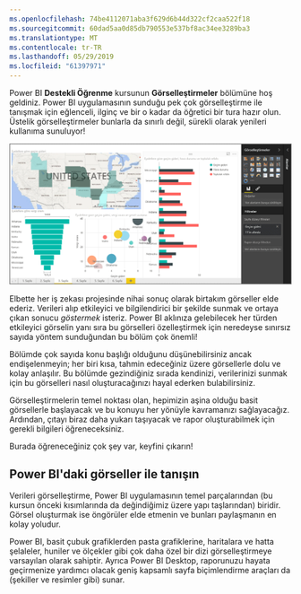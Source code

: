 ```yaml
---
ms.openlocfilehash: 74be4112071aba3f629d6b44d322cf2caa522f18
ms.sourcegitcommit: 60dad5aa0d85db790553e537bf8ac34ee3289ba3
ms.translationtype: MT
ms.contentlocale: tr-TR
ms.lasthandoff: 05/29/2019
ms.locfileid: "61397971"
---
```

Power BI **Destekli Öğrenme** kursunun **Görselleştirmeler** bölümüne hoş geldiniz. Power BI uygulamasının sunduğu pek çok görselleştirme ile tanışmak için eğlenceli, ilginç ve bir o kadar da öğretici bir tura hazır olun. Üstelik görselleştirmeler bunlarla da sınırlı değil, sürekli olarak yenileri kullanıma sunuluyor!

![](media/3-1-intro-visualizations/3-1_1.png)

Elbette her iş zekası projesinde nihai sonuç olarak birtakım görseller elde ederiz. Verileri alıp etkileyici ve bilgilendirici bir şekilde sunmak ve ortaya çıkan sonucu *göstermek* isteriz. Power BI aklınıza gelebilecek her türden etkileyici görselin yanı sıra bu görselleri özelleştirmek için neredeyse sınırsız sayıda yöntem sunduğundan bu bölüm çok önemli!

Bölümde çok sayıda konu başlığı olduğunu düşünebilirsiniz ancak endişelenmeyin; her biri kısa, tahmin edeceğiniz üzere görsellerle dolu ve kolay anlaşılır. Bu bölümde gezindiğiniz sırada kendinizi, verilerinizi sunmak için bu görselleri nasıl oluşturacağınızı hayal ederken bulabilirsiniz.

Görselleştirmelerin temel noktası olan, hepimizin aşina olduğu basit görsellerle başlayacak ve bu konuyu her yönüyle kavramanızı sağlayacağız. Ardından, çıtayı biraz daha yukarı taşıyacak ve rapor oluşturabilmek için gerekli bilgileri öğreneceksiniz.

Burada öğreneceğiniz çok şey var, keyfini çıkarın!

## <a name="introduction-to-visuals-in-power-bi"></a>Power BI'daki görseller ile tanışın
Verileri görselleştirme, Power BI uygulamasının temel parçalarından (bu kursun önceki kısımlarında da değindiğimiz üzere yapı taşlarından) biridir. Görsel oluşturmak ise öngörüler elde etmenin ve bunları paylaşmanın en kolay yoludur.

Power BI, basit çubuk grafiklerden pasta grafiklerine, haritalara ve hatta şelaleler, huniler ve ölçekler gibi çok daha özel bir dizi görselleştirmeye varsayılan olarak sahiptir. Ayrıca Power BI Desktop, raporunuzu hayata geçirmenize yardımcı olacak geniş kapsamlı sayfa biçimlendirme araçları da (şekiller ve resimler gibi) sunar.

